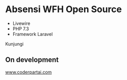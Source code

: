 <h1>Absensi WFH Open Source</h1>

<ul>
    <li>Livewire</li>
    <li>PHP 7.3</li>
    <li>Framework Laravel</li>
</ul>

Kunjungi

<h2>On development</h2>

www.coderpartai.com
